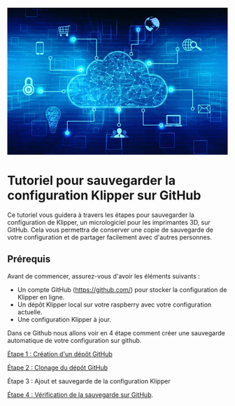 ![image](https://github.com/Eloura74/Sauvegarde_Config/blob/main/Image/Installation.webp)

# Tutoriel pour sauvegarder la configuration Klipper sur GitHub

Ce tutoriel vous guidera à travers les étapes pour sauvegarder la configuration de Klipper, un micrologiciel pour les imprimantes 3D, sur GitHub. Cela vous permettra de conserver une copie de sauvegarde de votre configuration et de partager facilement avec d'autres personnes.

## Prérequis

Avant de commencer, assurez-vous d'avoir les éléments suivants :

- Un compte GitHub (https://github.com/) pour stocker la configuration de Klipper en ligne.
- Un dépôt Klipper local sur votre raspberry avec votre configuration actuelle.
- Une configuration Klipper à jour.

Dans ce Github nous allons voir en 4 étape comment créer une sauvegarde automatique de votre configuration sur github.

[Étape 1 : Création d'un dépôt GitHub](https://github.com/Eloura74/Sauvegarde_Config/blob/main/D%C3%A9pot_Github.md)

[Étape 2 : Clonage du dépôt GitHub](https://github.com/Eloura74/Sauvegarde_Config/blob/main/Clonage_Github.md)

Étape 3 : Ajout et sauvegarde de la configuration Klipper

[Étape 4 : Vérification de la sauvegarde sur GitHub](https://github.com/Eloura74/Sauvegarde_Config/blob/main/V%C3%A9rification.md). 


